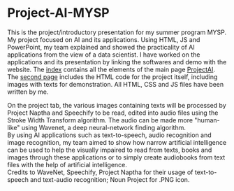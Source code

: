 # Project-AI-MYSP
This is the project/introductory presentation for my summer program MYSP. My project focused on AI and its applications. Using HTML, JS and PowerPoint, my team explained and showed the practicality of AI applications from the view of a data scientist. 
I have worked on the applications and its presentation by linking the softwares and demo with the website. The <a href="https://github.com/Chinchuluun1029/Project-AI-MYSP/blob/master/index.html" target="_blank">index</a> contains all the elements of the main page <a href="http://projectai.surge.sh">ProjectAI</a>. The <a href="https://github.com/Chinchuluun1029/Project-AI-MYSP/blob/master/page2.html">second page</a> includes the HTML code for the project itself, including images with texts for demonstration. All HTML, CSS and JS files have been written by me.

<div>On the project tab, the various images containing texts will be processed by Project Naptha and Speechify to be read, edited into audio files using the Stroke Width Transform algorithm. The audio can be made more "human-like" using Wavenet, a deep neural-network finding algorithm.</div>

<div>By using AI applications such as text-to-speech, audio recognition and image recognition, my team aimed to show how narrow artificial intelligence can be used to help the visually impaired to read from texts, books and images through these applications or to simply create audiobooks from text files with the help of artificial intelligence.
  </div>
Credits to WaveNet, Speechify, Project Naptha for their usage of text-to-speech and text-audio recognition; Noun Project for .PNG icon.


